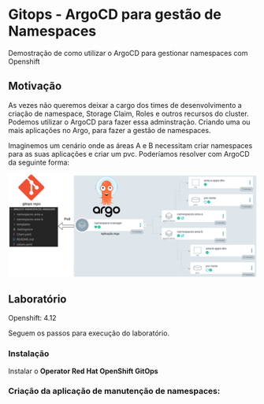 # Gitops - ArgoCD para gestão de Namespaces

Demostração de como utilizar o ArgoCD para gestionar namespaces com Openshift

## Motivação

As vezes não queremos deixar a cargo dos times de desenvolvimento a criação de namespace, Storage Claim, Roles e outros recursos do cluster.  
Podemos utilizar o ArgoCD para fazer essa adminstração. Criando uma ou mais aplicações no Argo, para fazer a gestão de namespaces.  

Imaginemos um cenário onde as áreas A e B necessitam criar namespaces para as suas aplicações e criar um pvc. Poderíamos resolver com ArgoCD da seguinte forma:

![Solução](./assets/img00.png)

## Laboratório

Openshift: 4.12

Seguem os passos para execução do laboratório.

### Instalação

Instalar o **Operator Red Hat OpenShift GitOps**

### Criação da aplicação de manutenção de namespaces: 

